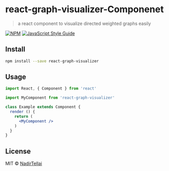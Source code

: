 # react-graph-visualizer-Componenet

> a react component to visualize directed weighted graphs easily

[![NPM](https://img.shields.io/npm/v/react-graph-visualizer.svg)](https://www.npmjs.com/package/react-graph-visualizer) [![JavaScript Style Guide](https://img.shields.io/badge/code_style-standard-brightgreen.svg)](https://standardjs.com)

## Install

```bash
npm install --save react-graph-visualizer
```

## Usage

```jsx
import React, { Component } from 'react'

import MyComponent from 'react-graph-visualizer'

class Example extends Component {
  render () {
    return (
      <MyComponent />
    )
  }
}
```

## License

MIT © [NadirTellai](https://github.com/NadirTellai)
